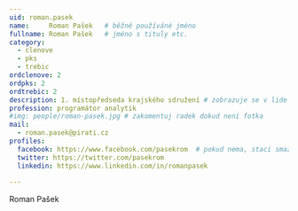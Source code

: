 ```yaml
---
uid: roman.pasek
name:     Roman Pašek  	# běžně používáné jméno
fullname: Roman Pašek  	# jméno s tituly etc.
category:
  - clenove
  - pks
  - trebic
ordclenove: 2
ordpks: 2
ordtrebic: 2
description: 1. místopředseda krajského sdružení # zobrazuje se v lide
profession: programátor analytik
#img: people/roman-pasek.jpg # zakomentuj radek dokud není fotka
mail:
  - roman.pasek@pirati.cz
profiles:
  facebook: https://www.facebook.com/pasekrom  # pokud nema, staci smazat tuto radku
  twitter: https://twitter.com/pasekrom
  linkedin: https://www.linkedin.com/in/romanpasek
  
---
```


Roman Pašek
